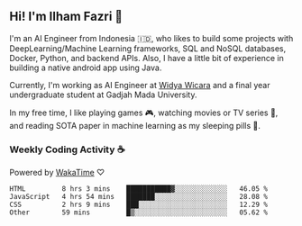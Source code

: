 ## Hi! I'm Ilham Fazri 👋

I'm an AI Engineer from Indonesia 🇮🇩, who likes to build some projects with DeepLearning/Machine Learning frameworks, SQL and NoSQL databases, Docker, Python, and backend APIs. Also, I have a little bit of experience in building a native android app using Java.

Currently, I'm working as AI Engineer at [Widya Wicara](https://widyawicara.com) and a final year undergraduate student at Gadjah Mada University. 

In my free time, I like playing games 🎮, watching movies or TV series 🍿, and reading SOTA paper in machine learning as my sleeping pills 💊. 

### Weekly Coding Activity ☕
Powered by [WakaTime](https://wakatime.com/) ♡
<!--START_SECTION:waka-->

```text
HTML         8 hrs 3 mins    ███████████▓░░░░░░░░░░░░░   46.05 %
JavaScript   4 hrs 54 mins   ███████░░░░░░░░░░░░░░░░░░   28.08 %
CSS          2 hrs 9 mins    ███░░░░░░░░░░░░░░░░░░░░░░   12.29 %
Other        59 mins         █▒░░░░░░░░░░░░░░░░░░░░░░░   05.62 %
```

<!--END_SECTION:waka-->
